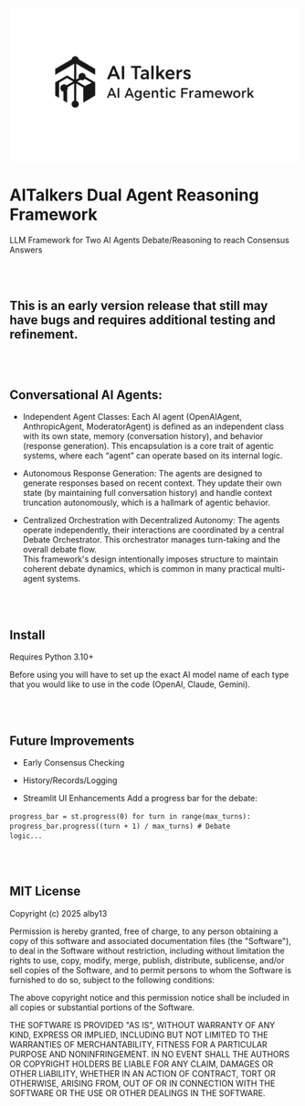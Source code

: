 <center><img src="https://github.com/alby13/AITalkers/blob/main/ai-talkers-logo.jpg"></center>


# AITalkers Dual Agent Reasoning Framework
LLM Framework for Two AI Agents Debate/Reasoning to reach Consensus Answers


<br><br>
## This is an early version release that still may have bugs and requires additional testing and refinement.

<br><br>
## Conversational AI Agents:

- Independent Agent Classes:
Each AI agent (OpenAIAgent, AnthropicAgent, ModeratorAgent) is defined as an independent class with its own state, memory (conversation history), and behavior (response generation). This encapsulation is a core trait of agentic systems, where each “agent” can operate based on its internal logic.

- Autonomous Response Generation:
The agents are designed to generate responses based on recent context. They update their own state (by maintaining full conversation history) and handle context truncation autonomously, which is a hallmark of agentic behavior.

- Centralized Orchestration with Decentralized Autonomy:
The agents operate independently, their interactions are coordinated by a central Debate Orchestrator. This orchestrator manages turn-taking and the overall debate flow. <br>This framework's design intentionally imposes structure to maintain coherent debate dynamics, which is common in many practical multi-agent systems.



<br><br>
## Install
Requires Python 3.10+

Before using you will have to set up the exact AI model name of each type that you would like to use in the code (OpenAI, Claude, Gemini).

<br><br>
## Future Improvements

- Early Consensus Checking
- History/Records/Logging

- Streamlit UI Enhancements
Add a progress bar for the debate:

<code>progress_bar = st.progress(0)
for turn in range(max_turns):
    progress_bar.progress((turn + 1) / max_turns)
    # Debate logic...</code>

<br><br>
## MIT License

Copyright (c) 2025 alby13

Permission is hereby granted, free of charge, to any person obtaining a copy
of this software and associated documentation files (the "Software"), to deal
in the Software without restriction, including without limitation the rights
to use, copy, modify, merge, publish, distribute, sublicense, and/or sell
copies of the Software, and to permit persons to whom the Software is
furnished to do so, subject to the following conditions:

The above copyright notice and this permission notice shall be included in all
copies or substantial portions of the Software.

THE SOFTWARE IS PROVIDED "AS IS", WITHOUT WARRANTY OF ANY KIND, EXPRESS OR
IMPLIED, INCLUDING BUT NOT LIMITED TO THE WARRANTIES OF MERCHANTABILITY,
FITNESS FOR A PARTICULAR PURPOSE AND NONINFRINGEMENT. IN NO EVENT SHALL THE
AUTHORS OR COPYRIGHT HOLDERS BE LIABLE FOR ANY CLAIM, DAMAGES OR OTHER
LIABILITY, WHETHER IN AN ACTION OF CONTRACT, TORT OR OTHERWISE, ARISING FROM,
OUT OF OR IN CONNECTION WITH THE SOFTWARE OR THE USE OR OTHER DEALINGS IN THE
SOFTWARE.
